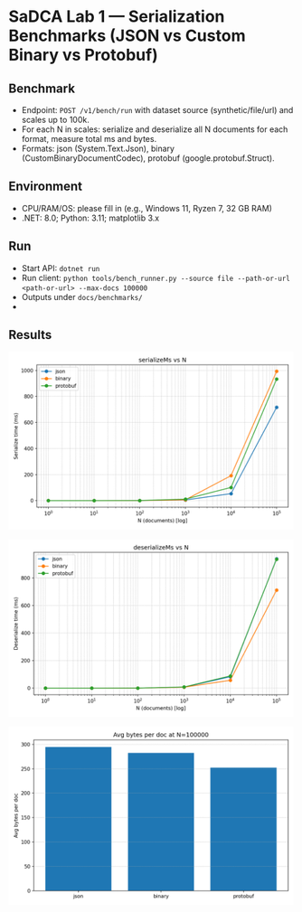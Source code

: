 # SaDCA Lab 1 — Serialization Benchmarks (JSON vs Custom Binary vs Protobuf)

## Benchmark
- Endpoint: `POST /v1/bench/run` with dataset source (synthetic/file/url) and scales up to 100k.
- For each N in scales: serialize and deserialize all N documents for each format, measure total ms and bytes.
- Formats: json (System.Text.Json), binary (CustomBinaryDocumentCodec), protobuf (google.protobuf.Struct).

## Environment
- CPU/RAM/OS: please fill in (e.g., Windows 11, Ryzen 7, 32 GB RAM)
- .NET: 8.0; Python: 3.11; matplotlib 3.x

## Run
- Start API: `dotnet run`
- Run client: `python tools/bench_runner.py --source file --path-or-url <path-or-url> --max-docs 100000`
- Outputs under `docs/benchmarks/`
- 
## Results

![Serialize](docs/benchmarks/serialize_vs_n.png)

![Deserialize](docs/benchmarks/deserialize_vs_n.png)

![BytesPerDoc](docs/benchmarks/bytes_per_doc.png)
